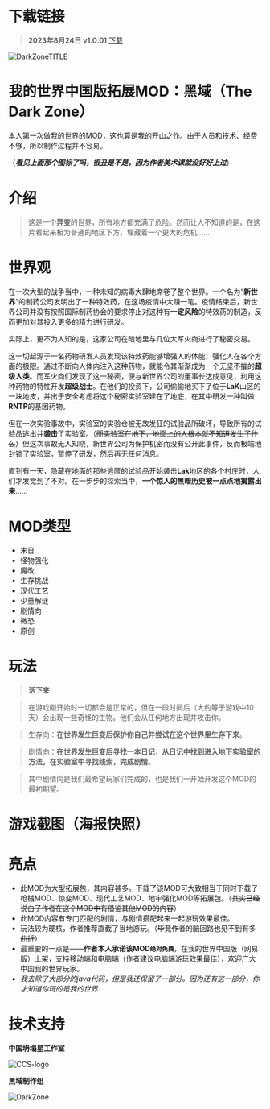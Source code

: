 # 下载链接

> **2023年8月24日 v1.0.01** [下载](https://github.com/2909926178/TheDarkZone/blob/main/MOD%20Integration%20Package/v1.0.01.7z)

![DarkZoneTITLE](https://github.com/2909926178/TheDarkZone/assets/80553401/1399e42c-e1cb-48b8-84b2-49e59c40ef95)

# 我的世界中国版拓展MOD：黑域（The Dark Zone）

本人第一次做我的世界的MOD，这也算是我的开山之作。由于人员和技术、经费不够，所以制作过程并不容易。

（_**看见上面那个图标了吗，很丑是不是，因为作者美术课就没好好上过**_）

# 介绍

> 这是一个**异变**的世界，所有地方都充满了危险。然而让人不知道的是，在这片看起来极为普通的地区下方，埋藏着一个更大的危机……

# 世界观

在一次大型的战争当中，一种未知的病毒大肆地席卷了整个世界。一个名为“**新世界**”的制药公司发明出了一种特效药，在这场疫情中大赚一笔。疫情结束后，新世界公司并没有按照国际制药协会的要求停止对这种有**一定风险**的特效药的制造，反而更加对其投入更多的精力进行研发。

实际上，更不为人知的是，这家公司在暗地里与几位大军火商进行了秘密交易。

这一切起源于一名药物研发人员发现该特效药能够增强人的体能，强化人在各个方面的极限。通过不断向人体内注入这种药物，就能令其渐渐成为一个无坚不摧的**超级人类**。而军火商们发现了这一秘密，便与新世界公司的董事长达成意见，利用这种药物的特性开发**超级战士**。在他们的投资下，公司偷偷地买下了位于**LaK**山区的一块地皮，并出于安全考虑将这个秘密实验室建在了地底，在其中研发一种叫做**RNTP**的基因药物。

但在一次实验事故中，实验室的实验仓被无故发狂的试验品所破坏，导致所有的试验品逃出并**袭击**了实验室。（~~而实验室在地下，地面上的人根本就不知道发生了什么~~）但这次事故无人知晓，新世界公司为保护机密而没有公开此事件，反而极端地封锁了实验室，暂停了研发，然后再无任何消息。

直到有一天，隐藏在地面的那些逃匿的试验品开始袭击**Lak**地区的各个村庄时，人们才发觉到了不对。在一步步的探索当中，**一个惊人的黑暗历史被一点点地揭露出来**……

# MOD类型

- 末日
- 怪物强化
- 魔改
- 生存挑战
- 现代工艺
- 少量解谜
- 剧情向
- 微恐
- 原创

# 玩法

> **活下来**

> 在游戏刚开始时一切都会是正常的，但在一段时间后（大约等于游戏中10天）会出现一些奇怪的生物。他们会从任何地方出现并攻击你。

>生存向：**在世界发生巨变后保护你自己并尝试在这个世界里生存下来**。

>剧情向：**在世界发生巨变后寻找一本日记，从日记中找到进入地下实验室的方法，在实验室中寻找线索，完成剧情**。

>其中剧情向是我们最希望玩家们完成的，也是我们一开始开发这个MOD的最初期望。

# 游戏截图（海报快照）

# 亮点

- 此MOD为大型拓展包，其内容甚多。下载了该MOD可大致相当于同时下载了枪械MOD、惊变MOD、现代工艺MOD、地牢强化MOD等拓展包。（~~其实已经说白了作者在这个MOD中有借鉴其他MOD的内容~~）
- 此MOD内容有专门匹配的剧情，与剧情搭配起来一起游玩效果最佳。
- 玩法较为硬核，作者推荐直截了当地游玩。（~~毕竟作者的脑回路也见不到有多曲折~~）
- 最重要的一点是——**作者本人承诺该MOD`绝对免费`**，在我的世界中国版（网易版）上架，支持移动端和电脑端（作者建议电脑端游玩效果最佳），欢迎广大中国我的世界玩家。
- *我去除了大部分的java代码，但是我还保留了一部分。因为还有这一部分，你才知道你玩的是我的世界*

# 技术支持

**中国坍塌星工作室**

![CCS-logo](https://github.com/2909926178/TheDarkZone/assets/80553401/6d5b0334-a37e-41e1-aa19-049e11571313)

**黑域制作组**

![DarkZone](https://github.com/2909926178/TheDarkZone/assets/80553401/bb311b68-260b-4ff4-94ba-0e24a45e920d)

